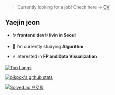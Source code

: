 > Currently looking for a job! Check here -> [CV](https://www.notion.so/Beatrix-3af240f69b1644cc802ba40d0d01bbd5) 

## **Yaejin jeon** 

- #### ✨ frontend dev✨  livin in Seoul

- 🔭 I’m currently studying **Algorithm**
- ⚡ interested in **FP and Data Visualization**

[![Top Langs](https://github-readme-stats.vercel.app/api/top-langs/?username=pikpokjeon&layout=compact&hide=HTML)](https://github.com/anuraghazra/github-readme-stats)

[![pikpok's github stats](https://github-readme-stats.vercel.app/api?username=pikpokjeon&include_all_commits=true&theme=vue-dark)](https://github.com/anuraghazra/github-readme-stats)

[![Solved.ac
프로필](http://mazassumnida.wtf/api/v2/generate_badge?boj=kw0410)](https://solved.ac/kw0410)

